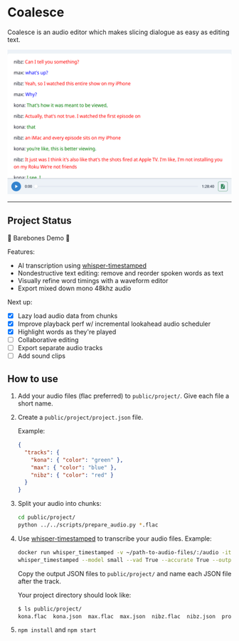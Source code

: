 # Coalesce

Coalesce is an audio editor which makes slicing dialogue as easy as editing text.

![Screenshot](./screenshot.png)

---

## Project Status

🚧 Barebones Demo 🚧

Features:

- AI transcription using [whisper-timestamped](https://github.com/linto-ai/whisper-timestamped)
- Nondestructive text editing: remove and reorder spoken words as text
- Visually refine word timings with a waveform editor
- Export mixed down mono 48khz audio

Next up:

- [x] Lazy load audio data from chunks
- [x] Improve playback perf w/ incremental lookahead audio scheduler
- [x] Highlight words as they're played
- [ ] Collaborative editing
- [ ] Export separate audio tracks
- [ ] Add sound clips

## How to use

1. Add your audio files (flac preferred) to `public/project/`. Give each file a short name.
2. Create a `public/project/project.json` file.

   Example:

   ```json
   {
     "tracks": {
       "kona": { "color": "green" },
       "max": { "color": "blue" },
       "nibz": { "color": "red" }
     }
   }
   ```

3. Split your audio into chunks:

   ```sh
   cd public/project/
   python ../../scripts/prepare_audio.py *.flac
   ```

4. Use [whisper-timestamped](https://github.com/linto-ai/whisper-timestamped) to transcribe your audio files. Example:

   ```sh
   docker run whisper_timestamped -v ~/path-to-audio-files/:/audio -it --entrypoint \
   whisper_timestamped --model small --vad True --accurate True --output_dir . --output_format json /audio/*
   ```

   Copy the output JSON files to `public/project/` and name each JSON file after the track.

   Your project directory should look like:

   ```sh
   $ ls public/project/
   kona.flac  kona.json  max.flac  max.json  nibz.flac  nibz.json  project.json
   ```

5. `npm install` and `npm start`
